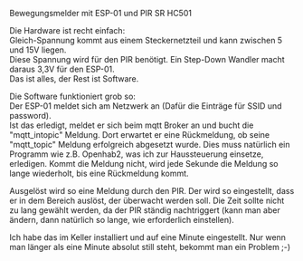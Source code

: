 Bewegungsmelder mit ESP-01 und PIR SR HC501

Die Hardware ist recht einfach: <br>
Gleich-Spannung kommt aus einem Steckernetzteil und kann zwischen 5 und 15V liegen.<br>
Diese Spannung wird für den PIR benötigt. Ein Step-Down Wandler macht daraus 3,3V für den ESP-01.<br>
Das ist alles, der Rest ist Software.

Die Software funktioniert grob so:<br>
Der ESP-01 meldet sich am Netzwerk an (Dafür die Einträge für SSID und password).<br>
Ist das erledigt, meldet er sich beim mqtt Broker an und bucht die "mqtt_intopic" Meldung. 
Dort erwartet er eine Rückmeldung, ob seine "mqtt_topic" Meldung erfolgreich abgesetzt wurde.
Dies muss natürlich ein Programm wie z.B. Openhab2, was ich zur Haussteuerung einsetze, erledigen.
Kommt die Meldung nicht, wird jede Sekunde die Meldung so lange wiederholt, bis eine Rückmeldung kommt.

Ausgelöst wird so eine Meldung durch den PIR. Der wird so eingestellt, dass er in dem Bereich auslöst, 
der überwacht werden soll. Die Zeit sollte nicht zu lang gewählt werden, da der PIR ständig nachtriggert 
(kann man aber ändern, dann natürlich so lange, wie erforderlich einstellen).

Ich habe das im Keller installiert und auf eine Minute eingestellt. 
Nur wenn man länger als eine Minute absolut still steht, bekommt man ein Problem ;-)
